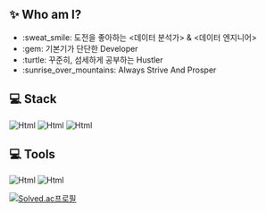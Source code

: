 ## ✨ Who am I?

<ul>
  <li>:sweat_smile: 도전을 좋아하는 <데이터 분석가> & <데이터 엔지니어></li>
  <li>:gem: 기본기가 단단한 Developer </li>
  <li>:turtle: 꾸준히, 섬세하게 공부하는 Hustler </li>
  <li>:sunrise_over_mountains: Always Strive And Prosper </li>
</ul>


## 💻 Stack
<img alt="Html" img src="https://img.shields.io/badge/Python-3776AB.svg?style=flat&logo=Python&logoColor=white"/>  <img alt="Html" img src="https://img.shields.io/badge/Apache%20Hive-FDEE21.svg?style=flat&logo=Apache-Hive&logoColor=black"/>  <img alt="Html" img src="https://img.shields.io/badge/Apache%20Airflow-017CEE.svg?style=flat&logo=Apache-Airflow&logoColor=white"/>

## 💻 Tools
<img alt="Html" img src="https://img.shields.io/badge/Visual%20Studio%20Code-007ACC.svg?style=flat&logo=Visual-Studio-Code&logoColor=white"/>  <img alt="Html" img src="https://img.shields.io/badge/Android%20Studio-3DDC84.svg?style=flat&logo=Android-Studio&logoColor=white"/>

[![Solved.ac프로필](http://mazassumnida.wtf/api/v2/generate_badge?boj={handle})](https://solved.ac/{handle})
